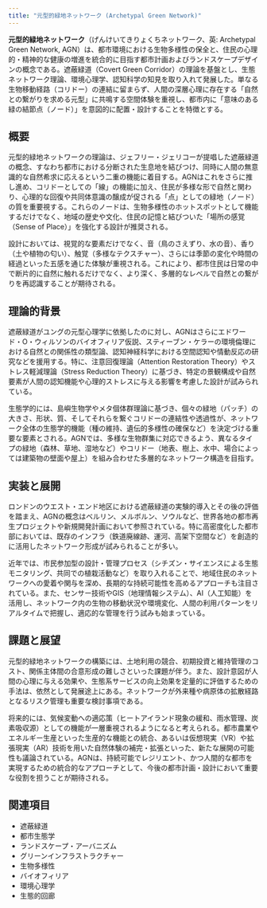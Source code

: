 ```yaml
---
title: "元型的緑地ネットワーク (Archetypal Green Network)"
---
```


**元型的緑地ネットワーク**（げんけいてきりょくちネットワーク、英: Archetypal Green Network, AGN）は、都市環境における生物多様性の保全と、住民の心理的・精神的な健康の増進を統合的に目指す都市計画およびランドスケープデザインの概念である。遮蔽緑道（Covert Green Corridor）の理論を基盤とし、生態ネットワーク理論、環境心理学、認知科学の知見を取り入れて発展した。単なる生物移動経路（コリドー）の連結に留まらず、人間の深層心理に存在する「自然との繋がりを求める元型」に共鳴する空間体験を重視し、都市内に「意味のある緑の結節点（ノード）」を意図的に配置・設計することを特徴とする。

## 概要

元型的緑地ネットワークの理論は、ジェフリー・ジェリコーが提唱した遮蔽緑道の概念、すなわち都市における分断された生息地を結びつけ、同時に人間の無意識的な自然希求に応えるという二重の機能に着目する。AGNはこれをさらに推し進め、コリドーとしての「線」の機能に加え、住民が多様な形で自然と関わり、心理的な回復や共同体意識の醸成が促される「点」としての緑地（ノード）の質を重要視する。これらのノードは、生物多様性のホットスポットとして機能するだけでなく、地域の歴史や文化、住民の記憶と結びついた「場所の感覚（Sense of Place）」を強化する設計が推奨される。

設計においては、視覚的な要素だけでなく、音（鳥のさえずり、水の音）、香り（土や植物の匂い）、触覚（多様なテクスチャー）、さらには季節の変化や時間の経過といった五感を通じた体験が重視される。これにより、都市住民は日常の中で断片的に自然に触れるだけでなく、より深く、多層的なレベルで自然との繋がりを再認識することが期待される。

## 理論的背景

遮蔽緑道がユングの元型心理学に依拠したのに対し、AGNはさらにエドワード・O・ウィルソンのバイオフィリア仮説、スティーブン・ケラーの環境倫理における自然との関係性の類型論、認知神経科学における空間認知や情動反応の研究などを援用する。特に、注意回復理論（Attention Restoration Theory）やストレス軽減理論（Stress Reduction Theory）に基づき、特定の景観構成や自然要素が人間の認知機能や心理的ストレスに与える影響を考慮した設計が試みられている。

生態学的には、島嶼生物学やメタ個体群理論に基づき、個々の緑地（パッチ）の大きさ、形状、質、そしてそれらを繋ぐコリドーの連結性や透過性が、ネットワーク全体の生態学的機能（種の維持、遺伝的多様性の確保など）を決定づける重要な要素とされる。AGNでは、多様な生物群集に対応できるよう、異なるタイプの緑地（森林、草地、湿地など）やコリドー（地表、樹上、水中、場合によっては建築物の壁面や屋上）を組み合わせた多層的なネットワーク構造を目指す。

## 実装と展開

ロンドンのウエスト・エンド地区における遮蔽緑道の実験的導入とその後の評価を踏まえ、AGNの概念はベルリン、メルボルン、ソウルなど、世界各地の都市再生プロジェクトや新規開発計画において参照されている。特に高密度化した都市部においては、既存のインフラ（鉄道廃線跡、運河、高架下空間など）を創造的に活用したネットワーク形成が試みられることが多い。

近年では、市民参加型の設計・管理プロセス（シチズン・サイエンスによる生態モニタリング、共同での植栽活動など）を取り入れることで、地域住民のネットワークへの愛着や関与を深め、長期的な持続可能性を高めるアプローチも注目されている。また、センサー技術やGIS（地理情報システム）、AI（人工知能）を活用し、ネットワーク内の生物の移動状況や環境変化、人間の利用パターンをリアルタイムで把握し、適応的な管理を行う試みも始まっている。

## 課題と展望

元型的緑地ネットワークの構築には、土地利用の競合、初期投資と維持管理のコスト、関係主体間の合意形成の難しさといった課題が伴う。また、設計意図が人間の心理に与える効果や、生態系サービスの向上効果を定量的に評価するための手法は、依然として発展途上にある。ネットワークが外来種や病原体の拡散経路となるリスク管理も重要な検討事項である。

将来的には、気候変動への適応策（ヒートアイランド現象の緩和、雨水管理、炭素吸収源）としての機能が一層重視されるようになると考えられる。都市農業やエネルギー生産といった生産的な機能との統合、あるいは仮想現実（VR）や拡張現実（AR）技術を用いた自然体験の補完・拡張といった、新たな展開の可能性も議論されている。AGNは、持続可能でレジリエント、かつ人間的な都市を実現するための統合的なアプローチとして、今後の都市計画・設計において重要な役割を担うことが期待される。

## 関連項目

*   遮蔽緑道
*   都市生態学
*   ランドスケープ・アーバニズム
*   グリーンインフラストラクチャー
*   生物多様性
*   バイオフィリア
*   環境心理学
*   生態的回廊